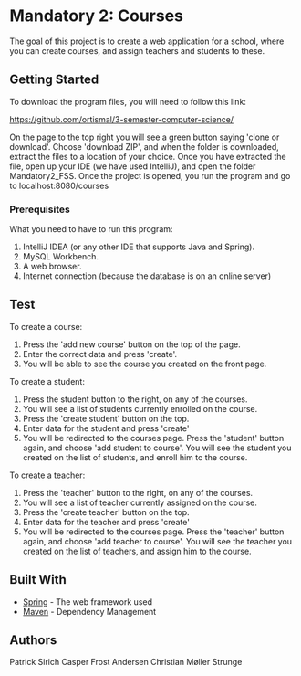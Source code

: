 # Mandatory 2: Courses

The goal of this project is to create a web application for a school, where you can create courses, and assign teachers and students to these. 

## Getting Started

To download the program files, you will need to follow this link:

https://github.com/ortismal/3-semester-computer-science/

On the page to the top right you will see a green button saying 'clone or download'. Choose 'download ZIP', and when the folder is downloaded, extract the files to a location of your choice.
Once you have extracted the file, open up your IDE (we have used IntelliJ), and open the folder Mandatory2_FSS. Once the project is opened, you run the program and go to localhost:8080/courses

### Prerequisites

What you need to have to run this program:

1. IntelliJ IDEA (or any other IDE that supports Java and Spring).
2. MySQL Workbench.
3. A web browser.
4. Internet connection (because the database is on an online server)

## Test

To create a course:

1. Press the 'add new course' button on the top of the page.
2. Enter the correct data and press 'create'.
3. You will be able to see the course you created on the front page.

To create a student:

1. Press the student button to the right, on any of the courses.
2. You will see a list of students currently enrolled on the course.
3. Press the 'create student' button on the top.
4. Enter data for the student and press 'create'
5. You will be redirected to the courses page. Press the 'student' button again, and choose 'add student to course'. You will see the student you created on the list of students, and enroll him to the course.

To create a teacher:

1. Press the 'teacher' button to the right, on any of the courses.
2. You will see a list of teacher currently assigned on the course.
3. Press the 'create teacher' button on the top.
4. Enter data for the teacher and press 'create'
5. You will be redirected to the courses page. Press the 'teacher' button again, and choose 'add teacher to course'. You will see the teacher you created on the list of teachers, and assign him to the course.

## Built With

* [Spring](http://spring.io/projects/spring-framework) - The web framework used
* [Maven](https://maven.apache.org/) - Dependency Management

## Authors

Patrick Sirich
Casper Frost Andersen
Christian Møller Strunge
